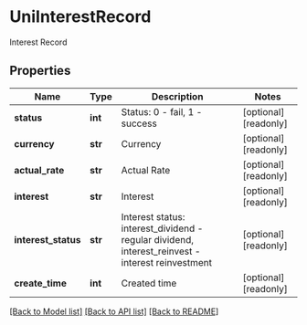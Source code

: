 # UniInterestRecord

Interest Record
## Properties
Name | Type | Description | Notes
------------ | ------------- | ------------- | -------------
**status** | **int** | Status: 0 - fail, 1 - success | [optional] [readonly] 
**currency** | **str** | Currency | [optional] [readonly] 
**actual_rate** | **str** | Actual Rate | [optional] [readonly] 
**interest** | **str** | Interest | [optional] [readonly] 
**interest_status** | **str** | Interest status: interest_dividend - regular dividend, interest_reinvest - interest reinvestment | [optional] [readonly] 
**create_time** | **int** | Created time | [optional] [readonly] 

[[Back to Model list]](../README.md#documentation-for-models) [[Back to API list]](../README.md#documentation-for-api-endpoints) [[Back to README]](../README.md)


